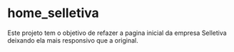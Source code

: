 # home_selletiva
Este projeto tem o objetivo de refazer a pagina inicial da empresa Selletiva deixando ela mais responsivo que a original.
